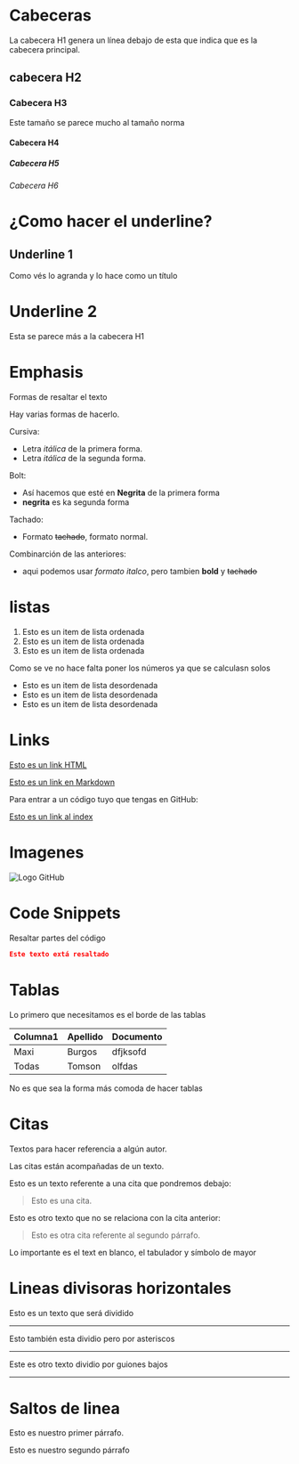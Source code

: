 # Cabeceras
La cabecera H1 genera un línea debajo de esta que indica que es la cabecera principal.

## cabecera H2
### Cabecera H3
Este tamaño se parece mucho al tamaño norma
#### Cabecera H4
##### Cabecera H5
###### Cabecera H6

# ¿Como hacer el underline?

Underline 1 
-----------
Como vés lo agranda y lo hace como un título

Underline 2
===========
Esta se parece más a la cabecera H1

# Emphasis
Formas de resaltar el texto

Hay varias formas de hacerlo. 

Cursiva:
- Letra *itálica* de la primera forma.
- Letra _itálica_ de la segunda forma.

Bolt:
- Así hacemos que esté en **Negrita** de la primera forma
- __negrita__ es ka segunda forma

Tachado:
- Formato ~~tachado~~, formato normal.

Combinarción de las anteriores:

- aqui podemos usar *formato italco*, pero tambien **bold** y ~~tachado~~
# listas

1. Esto es un item de lista ordenada
1. Esto es un item de lista ordenada
1. Esto es un item de lista ordenada

Como se ve no hace falta poner los números ya que se calculasn solos

- Esto es un item de lista desordenada
- Esto es un item de lista desordenada
- Esto es un item de lista desordenada

# Links

<a href= "http://www.google.com"> Esto es un link HTML <a>

[Esto es un link en Markdown](http://www.google.com)

Para entrar a un código tuyo que tengas en GitHub:

[Esto es un link al index](index.html)

# Imagenes
![Logo GitHub](https://github.githubassets.com/images/modules/logos_page/GitHub-Mark.png)


# Code Snippets
Resaltar partes del código
```JSON
Este texto extá resaltado
```

# Tablas
Lo primero que necesitamos es el borde de las tablas

| Columna1 | Apellido | Documento | 
|----------- | --------- | ---------- | 
 | Maxi | Burgos | dfjksofd | 
Todas | Tomson | olfdas 

No es que sea la forma más comoda de hacer tablas

# Citas
Textos para hacer referencia a algún autor. 

Las citas están acompañadas de un texto.

Esto es un texto referente a una cita que pondremos debajo:
 > Esto es una cita.

Esto es otro texto que no se relaciona con la cita anterior: 
> Esto es otra cita referente al segundo párrafo. 

Lo importante es el text en blanco, el tabulador y símbolo de mayor

# Lineas divisoras horizontales

Esto es un texto que será dividido

---  

Esto también esta dividio  pero por asteriscos

***

Este es otro texto dividio por guiones bajos 

___


# Saltos de linea

Esto es nuestro primer párrafo.

Esto es nuestro segundo párrafo

